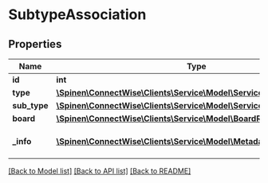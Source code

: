 # SubtypeAssociation

## Properties
Name | Type | Description | Notes
------------ | ------------- | ------------- | -------------
**id** | **int** |  | [optional] 
**type** | [**\Spinen\ConnectWise\Clients\Service\Model\ServiceTypeReference**](ServiceTypeReference.md) |  | 
**sub_type** | [**\Spinen\ConnectWise\Clients\Service\Model\ServiceSubTypeReference**](ServiceSubTypeReference.md) |  | [optional] 
**board** | [**\Spinen\ConnectWise\Clients\Service\Model\BoardReference**](BoardReference.md) |  | [optional] 
**_info** | [**\Spinen\ConnectWise\Clients\Service\Model\Metadata**](Metadata.md) | Metadata of the entity | [optional] 

[[Back to Model list]](../README.md#documentation-for-models) [[Back to API list]](../README.md#documentation-for-api-endpoints) [[Back to README]](../README.md)


